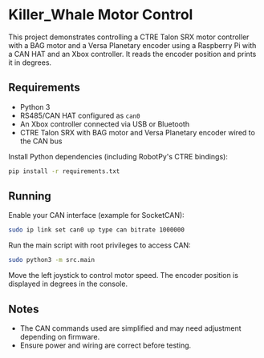 # Killer_Whale Motor Control

This project demonstrates controlling a CTRE Talon SRX motor controller with a BAG motor and a Versa Planetary encoder using a Raspberry Pi with a CAN HAT and an Xbox controller. It reads the encoder position and prints it in degrees.

## Requirements
- Python 3
- RS485/CAN HAT configured as `can0`
- An Xbox controller connected via USB or Bluetooth
- CTRE Talon SRX with BAG motor and Versa Planetary encoder wired to the CAN bus

Install Python dependencies (including RobotPy's CTRE bindings):

```bash
pip install -r requirements.txt
```

## Running
Enable your CAN interface (example for SocketCAN):

```bash
sudo ip link set can0 up type can bitrate 1000000
```

Run the main script with root privileges to access CAN:

```bash
sudo python3 -m src.main
```

Move the left joystick to control motor speed. The encoder position is displayed in degrees in the console.

## Notes
- The CAN commands used are simplified and may need adjustment depending on firmware.
- Ensure power and wiring are correct before testing.
